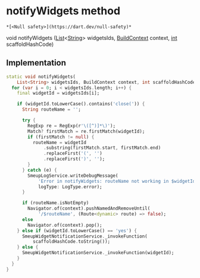 


# notifyWidgets method




    *[<Null safety>](https://dart.dev/null-safety)*




void notifyWidgets
([List](https://api.flutter.dev/flutter/dart-core/List-class.html)&lt;[String](https://api.flutter.dev/flutter/dart-core/String-class.html)> widgetsIds, [BuildContext](https://api.flutter.dev/flutter/widgets/BuildContext-class.html) context, [int](https://api.flutter.dev/flutter/dart-core/int-class.html) scaffoldHashCode)








## Implementation

```dart
static void notifyWidgets(
    List<String> widgetsIds, BuildContext context, int scaffoldHashCode) {
  for (var i = 0; i < widgetsIds.length; i++) {
    final widgetId = widgetsIds[i];

    if (widgetId.toLowerCase().contains('close(')) {
      String routeName = '';

      try {
        RegExp re = RegExp(r'\([^)]*\)');
        Match? firstMatch = re.firstMatch(widgetId);
        if (firstMatch != null) {
          routeName = widgetId
              .substring(firstMatch.start, firstMatch.end)
              .replaceFirst('(', '')
              .replaceFirst(')', '');
        }
      } catch (e) {
        SmeupLogService.writeDebugMessage(
            'Error in notifyWidgets: routeName not working in $widgetId',
            logType: LogType.error);
      }

      if (routeName.isNotEmpty)
        Navigator.of(context).pushNamedAndRemoveUntil(
            '/$routeName', (Route<dynamic> route) => false);
      else
        Navigator.of(context).pop();
    } else if (widgetId.toLowerCase() == 'yes') {
      SmeupWidgetNotificationService._invokeFunction(
          scaffoldHashCode.toString());
    } else {
      SmeupWidgetNotificationService._invokeFunction(widgetId);
    }
  }
}
```







